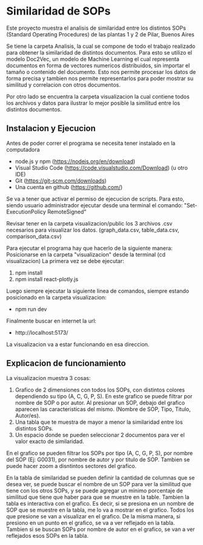# Similaridad de SOPs

Este proyecto muestra el analisis de similaridad entre los distintos SOPs (Standard Operating Procedures) de las plantas 1 y 2 de Pilar, Buenos Aires

Se tiene la carpeta Analisis, la cual se compone de todo el trabajo realizado para obtener la similaridad de distintos documentos. Para esto se utilizo el modelo Doc2Vec, un modelo de Machine Learning el cual representa documentos en forma de vectores numericos distribuidos, sin importar el tamaño o contenido del documento. Esto nos permite procesar los datos de forma precisa y tambien nos permite representarlos para poder mostrar su similitud y correlacion con otros documentos.

Por otro lado se encuentra la carpeta visualizacion la cual contiene todos los archivos y datos para ilustrar lo mejor posible la similitud entre los distintos documentos.

## Instalacion y Ejecucion

Antes de poder correr el programa se necesita tener instalado en la computadora
- node.js y npm (https://nodejs.org/en/download)
- Visual Studio Code (https://code.visualstudio.com/Download) (u otro IDE)
- Git (https://git-scm.com/downloads)
- Una cuenta en github (https://github.com/)

Se va a tener que activar el permiso de ejecucion de scripts. Para esto, siendo usuario administrador ejecutar desde una terminal el comando: "Set-ExecutionPolicy RemoteSigned"

Revisar tener en la carpeta visualizacion/public los 3 archivos .csv necesarios para visualizar los datos. (graph_data.csv, table_data.csv, comparison_data.csv)

Para ejecutar el programa hay que hacerlo de la siguiente manera:
Posicionarse en la carpeta "visualizacion" desde la terminal (cd visualizacion)
La primera vez se debe ejecutar:
1) npm install
2) npm install react-plotly.js

Luego siempre ejecutar la siguiente linea de comandos, siempre estando posicionado en la carpeta visualizacion:
- npm run dev

Finalmente buscar en internet la url:
- http://localhost:5173/

La visualizacion va a estar funcionando en esa direccion.

## Explicacion de funcionamiento

La visualizacion muestra 3 cosas:
1) Grafico de 2 dimensiones con todos los SOPs, con distintos colores dependiendo su tipo (A, C, G, P, S). En este grafico se puede filtrar por nombre de SOP o por autor. Al presionar un SOP, debajo del grafico aparecen las caracteristicas del mismo. (Nombre de SOP, Tipo, Titulo, Autor/es).
2) Una tabla que te muestra de mayor a menor la similaridad entre los distintos SOPs.
3) Un espacio donde se pueden seleccionar 2 documentos para ver el valor exacto de similaridad.

En el grafico se pueden filtrar los SOPs por tipo (A, C, G, P, S), por nombre del SOP (Ej: G0031), por nombre de autor y por titulo de SOP. Tambien se puede hacer zoom a disntintos sectores del grafico.

En la tabla de similaridad se pueden definir la cantidad de columnas que se desea ver, se puede buscar el nombre de un SOP para ver la similitud que tiene con los otros SOPs, y se puede agregar un minimo porcentaje de similitud que tiene que haber para que se muestre en la table. Tambien la tabla es interactiva con el grafico. Es decir, si se presiona en un nombre de SOP que se muestre en la tabla, me lo va a mostrar en el grafico. Todos los que presione se van a visualizar en el grafico. De la misma manera, si presiono en un punto en el grafico, se va a ver reflejado en la tabla. Tambien si se buscan SOPs por nombre de autor en el grafico, se van a ver reflejados esos SOPs en la tabla.
